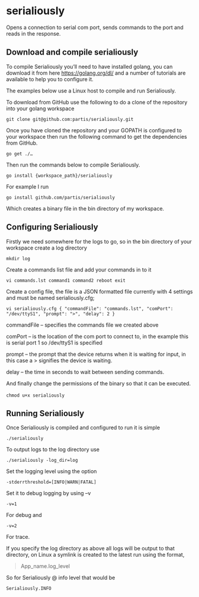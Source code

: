 # serialiously

Opens a connection to serial com port, sends commands to the port and reads in the response.

## Download and compile serialiously

To compile Serialiously you’ll need to have installed golang, you can download it from here https://golang.org/dl/ and a number of tutorials are available to help you to configure it. 

The examples below use a Linux host to compile and run Serialiously.

To download from GitHub use the following to do a clone of the repository into your golang workspace

`git clone git@github.com:partis/serialiously.git`

Once you have cloned the repository and your GOPATH is configured to your workspace then run the following command to get the dependencies from GitHub.

`go get ./…`

Then run the commands below to compile Serialiously.

`go install {workspace_path}/serialiously`

For example I run

`go install github.com/partis/serialiously`

Which creates a binary file in the bin directory of my workspace.

## Configuring Serialiously

Firstly we need somewhere for the logs to go, so in the bin directory of your workspace create a log directory

`mkdir log`

Create a commands list file and add your commands in to it

`vi commands.lst
command1
command2
reboot
exit`

Create a config file, the file is a JSON formatted file currently with 4 settings and must be named serialiously.cfg;

`vi serialiously.cfg
{
  "commandFile": "commands.lst",
  "comPort": "/dev/ttyS1",
  "prompt": ">",
  "delay": 2
}`

commandFile – specifies the commands file we created above

comPort – is the location of the com port to connect to, in the example this is serial port 1 so /dev/ttyS1 is specified

prompt – the prompt that the device returns when it is waiting for input, in this case a > signifies the device is waiting.

delay – the time in seconds to wait between sending commands.

And finally change the permissions of the binary so that it can be executed.

`chmod u+x serialiously`
 
## Running Serialiously

Once Serialiously is compiled and configured to run it is simple

`./serialiously`

To output logs to the log directory use

`./serialiously -log_dir=log`

Set the logging level using the option

`-stderrthreshold=[INFO|WARN|FATAL]`

Set it to debug logging by using –v

`-v=1 `

For debug and

`-v=2`

For trace.

If you specify the log directory as above all logs will be output to that directory, on Linux a symlink is created to the latest run using the format,

> App_name.log_level

So for Serialiously @ info level that would be

`Serialiously.INFO`
